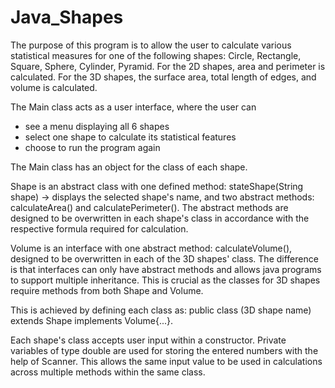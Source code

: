 # Java_Shapes

The purpose of this program is to allow the user to calculate various statistical measures for one of the following shapes: Circle, Rectangle, Square, Sphere, Cylinder, Pyramid. For the 2D shapes, area and perimeter is calculated. For the 3D shapes, the surface area, total length of edges, and volume is calculated.

The Main class acts as a user interface, where the user can
- see a menu displaying all 6 shapes
- select one shape to calculate its statistical features
- choose to run the program again

The Main class has an object for the class of each shape.

Shape is an abstract class with one defined method: stateShape(String shape) -> displays the selected shape's name, and two abstract methods: calculateArea() and calculatePerimeter(). The abstract methods are designed to be overwritten in each shape's class in accordance with the respective formula required for calculation.

Volume is an interface with one abstract method: calculateVolume(), designed to be overwritten in each of the 3D shapes' class. The difference is that interfaces can only have abstract methods and allows java programs to support multiple inheritance. This is crucial as the classes for 3D shapes require methods from both Shape and Volume. 

This is achieved by defining each class as: public class (3D shape name) extends Shape implements Volume{...}.

Each shape's class accepts user input within a constructor. Private variables of type double are used for storing the entered numbers with the help of Scanner. This allows the same input value to be used in calculations across multiple methods within the same class.
